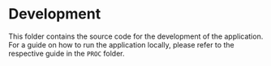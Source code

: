 # Development

This folder contains the source code for the development of the application. For a guide on how to run the application locally, please refer to the respective guide in the `PROC` folder.
